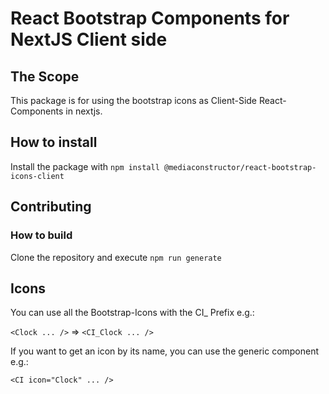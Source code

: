 # React Bootstrap Components for NextJS Client side

## The Scope
This package is for using the bootstrap icons as Client-Side React-Components in nextjs.

## How to install
Install the package with `npm install @mediaconstructor/react-bootstrap-icons-client`

## Contributing
### How to build
Clone the repository and execute `npm run generate`

## Icons
You can use all the Bootstrap-Icons with the CI_ Prefix e.g.:

`<Clock ... />` => `<CI_Clock ... />`

If you want to get an icon by its name, you can use the generic component e.g.:

`<CI icon="Clock" ... />`
